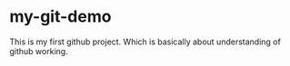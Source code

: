 # my-git-demo
This is my first github project. Which is basically about understanding of github working.
